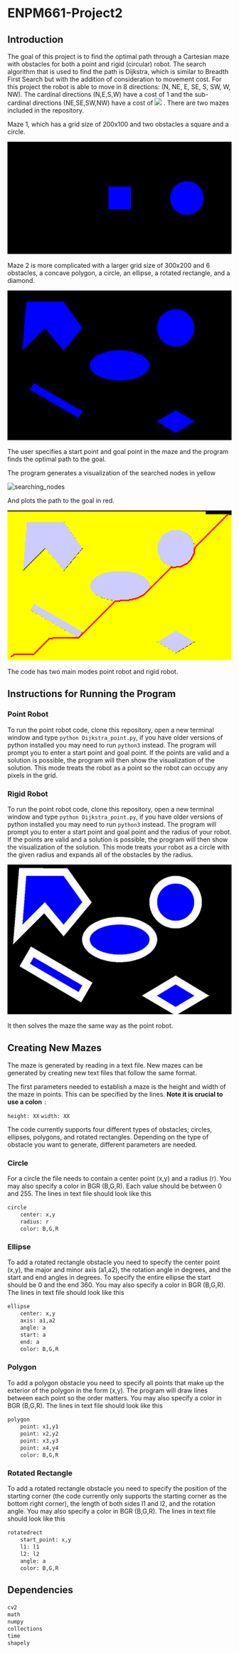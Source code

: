 # ENPM661-Project2

## Introduction

The goal of this project is to find the optimal path through a Cartesian maze with obstacles for both a point and rigid (circular) robot. The search algorithm that is used to find the path is Dijkstra, which is similar to Breadth First Search but with the addition of consideration to movement cost. For this project the robot is able to move in 8 directions: (N, NE, E, SE, S, SW, W, NW). The cardinal directions (N,E,S,W) have a cost of 1 and the sub-cardinal directions (NE,SE,SW,NW) have a cost of <img src="https://render.githubusercontent.com/render/math?math=\sqrt{2}"> . There are two mazes included in the repository.

Maze 1, which has a grid size of 200x100 and two obstacles a square and a circle.

![maze1](https://github.com/jaybrecht/ENPM661-Project2/blob/classes/Images/maze1.png)

Maze 2 is more complicated with a larger grid size of 300x200 and 6 obstacles, a concave polygon, a circle, an ellipse, a rotated rectangle, and a diamond. 

![maze2](https://github.com/jaybrecht/ENPM661-Project2/blob/classes/Images/maze2.png)

The user specifies a start point and goal point in the maze and the program finds the optimal path to the goal.

The program generates a visualization of the searched nodes in yellow 

![searching_nodes](https://github.com/jaybrecht/ENPM661-Project2/blob/classes/Images/seraching_nodes.png)

And plots the path to the goal in red.

![solution](https://github.com/jaybrecht/ENPM661-Project2/blob/classes/Images/solution.png)

The code has two main modes point robot and rigid robot.

## Instructions for Running the Program

### Point Robot

To run the point robot code, clone this repository, open a new terminal window and type `python Dijkstra_point.py`, if you have older versions of python installed you may need to run `python3` instead. The program will prompt you to enter a start point and goal point. If the points are valid and a solution is possible, the program will then show the visualization of the solution. This mode treats the robot as a point so the robot can occupy any pixels in the grid. 

### Rigid Robot

To run the point robot code, clone this repository, open a new terminal window and type `python Dijkstra_point.py`, if you have older versions of python installed you may need to run `python3` instead. The program will prompt you to enter a start point and goal point and the radius of your robot. If the points are valid and a solution is possible, the program will then show the visualization of the solution. This mode treats your robot as a circle with the given radius and expands all of the obstacles by the radius.

![expanded_obstacles](https://github.com/jaybrecht/ENPM661-Project2/blob/classes/Images/expanded_obstacles.png)

It then solves the maze the same way as the point robot. 


## Creating New Mazes

The maze is generated by reading in a text file. New mazes can be generated by creating new text files that follow the same format. 

The first parameters needed to establish a maze is the height and width of the maze in points. This can be specified by the lines. **Note it is crucial to use a colon** `:`

`height: XX`
`width: XX`

The code currently supports four different types of obstacles; circles, ellipses, polygons, and rotated rectangles. Depending on the type of obstacle you want to generate, different parameters are needed. 

### Circle
For a circle the file needs to contain a center point (x,y) and a radius (r). You may also specify a color in BGR (B,G,R). Each value should be between 0 and 255. The lines in text file should look like this

    circle
        center: x,y
        radius: r
        color: B,G,R

### Ellipse
To add a rotated rectangle obstacle you need to specify the center point (x,y), the major and minor axis (a1,a2), the rotation angle in degrees, and the start and end angles in degrees. To specify the entire ellipse the start should be 0 and the end 360. You may also specify a color in BGR (B,G,R). The lines in text file should look like this

    ellipse
        center: x,y
        axis: a1,a2
        angle: a 
        start: a
        end: a
        color: B,G,R

### Polygon
To add a polygon obstacle you need to specify all points that make up the exterior of the polygon in the form (x,y). The program will draw lines between each point so the order matters. You may also specify a color in BGR (B,G,R). The lines in text file should look like this

    polygon
        point: x1,y1
        point: x2,y2
        point: x3,y3
        point: x4,y4
        color: B,G,R

### Rotated Rectangle
To add a rotated rectangle obstacle you need to specify the position of the starting corner (the code currently only supports the starting corner as the bottom right corner), the length of both sides l1 and l2, and the rotation angle. You may also specify a color in BGR (B,G,R). The lines in text file should look like this

    rotatedrect
        start_point: x,y
        l1: l1
        l2: l2
        angle: a
        color: B,G,R

## Dependencies 

    cv2
    math
    numpy
    collections
    time
    shapely